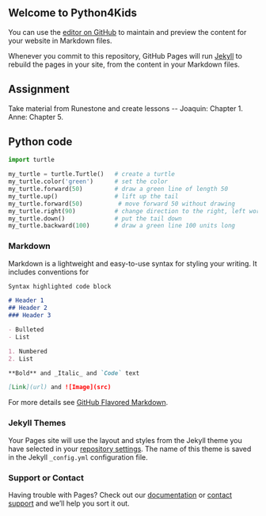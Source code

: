 ## Welcome to Python4Kids

You can use the [editor on GitHub](https://github.com/carbonjo/Python4Kids/edit/master/README.md) to maintain and preview the content for your website in Markdown files.

Whenever you commit to this repository, GitHub Pages will run [Jekyll](https://jekyllrb.com/) to rebuild the pages in your site, from the content in your Markdown files.

## Assignment
Take material from Runestone and create lessons -- Joaquin: Chapter 1. Anne: Chapter 5.


## Python code

```python
import turtle

my_turtle = turtle.Turtle()   # create a turtle
my_turtle.color('green')      # set the color
my_turtle.forward(50)         # draw a green line of length 50
my_turtle.up()                # lift up the tail
my_turtle.forward(50)          # move forward 50 without drawing
my_turtle.right(90)           # change direction to the right, left works too
my_turtle.down()              # put the tail down
my_turtle.backward(100)       # draw a green line 100 units long
```

### Markdown

Markdown is a lightweight and easy-to-use syntax for styling your writing. It includes conventions for

```markdown
Syntax highlighted code block

# Header 1
## Header 2
### Header 3

- Bulleted
- List

1. Numbered
2. List

**Bold** and _Italic_ and `Code` text

[Link](url) and ![Image](src)
```

For more details see [GitHub Flavored Markdown](https://guides.github.com/features/mastering-markdown/).

### Jekyll Themes

Your Pages site will use the layout and styles from the Jekyll theme you have selected in your [repository settings](https://github.com/carbonjo/Python4Kids/settings). The name of this theme is saved in the Jekyll `_config.yml` configuration file.

### Support or Contact

Having trouble with Pages? Check out our [documentation](https://help.github.com/categories/github-pages-basics/) or [contact support](https://github.com/contact) and we’ll help you sort it out.

